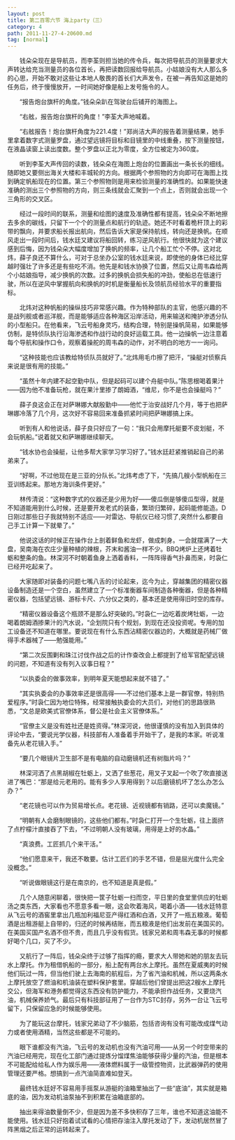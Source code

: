 ```yaml
---
layout: post
title: 第二百零六节 海上party（三）
category: 4
path: 2011-11-27-4-20600.md
tag: [normal]
---
```


　　钱朵朵现在是导航员，而李荃则担当她的传令兵，每次把导航员的测量要求大声转达给充当测量员的各位首长，再把读数回报给导航员。小姑娘没有大人那么多的心思，开始不敢对这些让本地人敬畏的首长们大声发令，在被一再告知这是她的任务后，终于慢慢放开，一时间她好像是船上发号施令的人。

　　“报告炮台旗杆的角度。”钱朵朵趴在驾驶台后铺开的海图上。

　　“右舷，报告炮台旗杆的角度！”李荃大声地喊着。

　　“右舷报告！炮台旗杆角度为221.4度！”郑尚洁大声的报告着测量结果，她手里拿着数字式测量罗盘，通过望远镜将目标和目镜里的中线重叠，按下测量按钮，在液晶读窗上读出度数。整个罗盘以正北为零度，全方位被定为360度。

　　听到李荃大声传回的读数，钱朵朵在海图上炮台的位置画出一条长长的细线。随即她又要侧出海关大楼和丰城轮的方向。根据两个参照物的方向即可在海图上找到确定帆船现在的位置。第三个参照物则是用来检验测量的准确性的。如果能快速准确的测出三个参照物的方向，则三条线就会汇聚到一个点上，否则就会出现一个三角形的交叉区。

　　经过一段时间的联系，测量和绘图的速度及准确性都有提高，钱朵朵不断地擦去多余的碳线，只留下一个个的测量点和航行的轨迹。她还不时看着桅杆顶上的彩带的飘向，并要求船长报出航向，然后告诉大家是保持航线，转向还是换帆。在顺风走出一段时间后，钱水廷又建议将船回转，练习逆风航行。他很快就为这个建议感到后悔，因为钱朵朵大幅度增加了换帆的频率，让几个船工忙个不停。这对北炜，薛子良还不算什么，可对于总坐办公室的钱水廷来说，即使他的身体已经比穿越时强壮了许多还是有些吃不消。他先是和钱水协换了位置，然后又让周韦森给两个小姑娘指导，减少换帆的次数。过多的换帆会损失船的冲劲，使船总在低速行驶，所以在逆风中掌握航向和换帆的时机是衡量船长及领航员经验水平的重要指标。

　　北炜对这种帆船的操纵技巧非常感兴趣。作为特种部队的主官，他感兴趣的不是战列舰或者巡洋舰，而是能够适应各种海区沿岸活动，用来输送和掩护渗透分队的小型船只。在他看来，飞云号船身灵巧，结构合理，特别是操帆简易，如果能够仿制，是特侦队执行沿海渗透和作战行动的良好运载工具。他一边操帆一边注意着每个导航和操作口令，观察着操舵的周韦森的动作，对不明白的地方一一询问。

　　“这种技能也应该教给特侦队员就好了。”北炜用毛巾擦了把汗，“操艇对侦察兵来说是很有用的技能。”

　　“虽然十年内建不起空勤中队，但是起码可以建个舟艇中队。”陈思根喝着果汁——因为他不准备玩枪，就在果汁里掺了朗姆酒，“维尼，你不是也会操艇吗？”

　　薛子良这会正在对萨琳娜大献殷勤中——他忙于治安战好几个月，等于也把萨琳娜冷落了几个月，这次好不容易回来准备抓紧时间把萨琳娜搞上床。

　　听到有人和他说话，薛子良只好应了一句：“我只会用摩托艇要不皮划艇，不会玩帆船。”说着就又和萨琳娜继续聊天。

　　“钱水协也会操艇，让他多帮大家学习学习好了。”钱水廷赶紧推销起自己的弟弟来了。

　　“好啊，不过他现在是三亚的分队长。”北炜考虑了下，“先搞几艘小型帆船在三亚训练起来。那地方海训条件更好。”

　　林传清说：“这种数字式的仪器还是少用为好——傻瓜倒是够傻瓜型得，就是不知道能用到什么时候，还是要开发老式的装备，繁琐归繁碎，起码能修能造。D日刚过那些日子我就特别不适应——对雷达、导航仪已经习惯了,突然什么都要自己手工计算一下就晕了。”

　　他说这话的时候正在操作台上剖着鲜鱼和龙虾，做成刺身。一会就摆满了一大盘，吴南海在农庄少量种植的辣根，芥末和酱油一样不少。BBQ烤炉上还烤着牡蛎和整条的鱼。林深河不时朝着鱼身上洒着香料，一阵阵得香气扑鼻而来，时袅仁已经开吃起来了。

　　大家随即对装备的问题七嘴八舌的讨论起来，迄今为止，穿越集团的精密仪器设备制造还是一个空白，虽然建立了一个标准衡器车间制造各种衡器，但是各种精密仪器，包括望远镜、游标卡尺、六分仪之类的，基本还是使用得旧时空的库存。

　　“精密仪器设备这个瓶颈不是那么好突破的。”时袅仁一边吃着炭烤牡蛎，一边喝着朗姆酒掺果汁的汽水说，“企划院只有个规划，到现在还没投资呢。专用的加工设备还不知道在哪里。要说现在有什么东西沾精密仪器边的，大概就是药械厂做得手术器械了——勉强能用。”

　　“第二次反围剿和珠江讨伐作战之后的计作查改会上都提到了给军官配望远镜的问题，不知道有没有列入议事日程？”

　　“以执委会的做事效率，到明年夏天能想起来就不错了。”

　　“其实执委会的办事效率还是很高得——不过他们基本上是一群官僚，特别热爱程序。”时袅仁因为地位特殊，经常接触执委会的大员们，对他们的思路很熟悉，“文总是欧美式官僚体系，督公是社会主义官僚体系。”

　　“官僚主义是没有姓社还是姓资得。”林深河说，他很谨慎的没有加入到具体的评论中去，“要说光学仪器，科技部有人准备着手开始干了，是我的本家。听说准备先从老花镜入手。”

　　“要几个眼镜片卫生部不是有电脑的自动磨镜机还有树脂片吗？”

　　林深河洒了点黑胡椒在牡蛎上，又洒了些葱花，用叉子叉起一个吹了吹直接送进了嘴巴：“那是给元老用的。能有多少人享用得到？以后磨镜机坏了怎么办怎么办？”

　　“老花镜也可以作为贸易增长点。老花镜、近视镜都有销路，还可以卖魔镜。”

　　“明朝有人会磨制眼镜的，这些他们都有。”时袅仁打开一个生牡蛎，往上面挤了点柠檬汁直接吞了下去，“不过明朝人没有玻璃，用得是上好的水晶。”

　　“真浪费。工匠抓几个来干活。”

　　“他们愿意来干，我还不敢要。估计工匠们的手艺不错，但是屈光度什么完全没概念。”

　　“听说做眼镜这行是在南京的，也不知道是真是假。”

　　几个人随意闲聊着，很快把一筐子牡蛎一扫而空，平日里的食堂里供应的牡蛎汤之类东西，大家看也不愿意多看一眼，这会吹着海风，喝着小酒——钱水廷特意从飞云号的酒窖里拿出几瓶加利福尼亚产得红酒和白酒，又开了一瓶五粮液。葡萄酒是出租游艇上自带的，归还的时候再结账，而五粮液是他们出发前在美国买的。在美国买国产名酒不但不贵，而且几乎没有假货。钱家兄弟和周韦森无事的时候都好喝个几口，买了不少。

　　又航行了一阵后，钱朵朵终于过够了指挥的瘾，要求大人带她和她的朋友去玩水上摩托。作为租借帆船的一部分，船上配有两台水上摩托。虽然在夏威夷的时候他们玩过一阵，但当他们驶上去海南的航程后，为了省汽油和机械，所以这两条水上摩托放空了燃油和机油装在塑料保护套里。穿越后他们曾提出把这2艘水上摩托交公，但海军和港务都觉得这东西没有防护能力，不能承担作战任务，又要烧汽油，机械保养娇气。最后只有科技部征用了一台作为STC封存，另外一台让飞云号留下，只保留应急的时候能够使用。

　　为了能玩这台摩托，钱家兄弟动了不少脑筋，包括咨询有没有可能改成煤气动力或者使用酒精，当然这些都是不可能的。

　　眼下谁都没有汽油，飞云号的发动机也没有汽油可用——从另一个时空带来的汽油已经用完，现在化工部门通过提炼分馏煤焦油能够获得少量的汽油，但是根本不可能配给给私人作为娱乐用——液体燃料属于一级管控物资，比武器弹药的使用管理还要严格。想搞到一点汽油简直难如登天。

　　最终钱水廷好不容易用手摇泵从游艇的油箱里抽出了一些“底油”，其实就是箱底的油，因为发动机油泵抽不到积累在油箱底部的。

　　抽出来得油数量倒不少，但是因为差不多快积存了三年，谁也不知道这油能不能使用。钱水廷只好抱着试试看的心情把存油注入摩托发动了下，发动机居然冒了阵黑烟之后正常的运转起来了。
